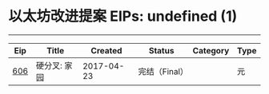 
# 以太坊改进提案 EIPs: undefined (1)
---
| Eip                   | Title   | Created    | Status    | Category | Type  |
| --------------------- | ------- | ---------- | --------- | -------- | ----- |
| [606](/zh/eip-606.md) | 硬分叉: 家园 | 2017-04-23 | 完结（Final） |          | 元     |

    
